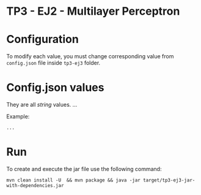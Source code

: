 # TP3 - EJ2 - Multilayer Perceptron

# Configuration

To modify each value, you must change corresponding value from `config.json` file inside `tp3-ej3` folder.

# Config.json values

They are all *string* values.
...


Example: 

```
...
``` 

# Run

To create and execute the jar file use the following command:

```
mvn clean install -U  && mvn package && java -jar target/tp3-ej3-jar-with-dependencies.jar
```
